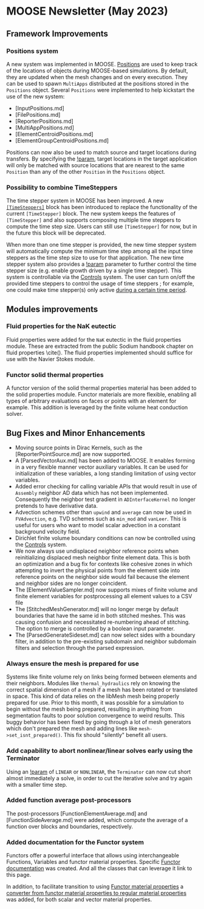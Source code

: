 # MOOSE Newsletter (May 2023)

## Framework Improvements

### Positions system

A new system was implemented in MOOSE. [Positions](syntax/Positions/index.md) are used to keep track
of the locations of objects during MOOSE-based simulations.
By default, they are updated when the mesh changes and on every execution. They can be used to spawn
`MultiApps` distributed at the positions stored in the `Positions` object.
Several `Positions` were implemented to help kickstart the use of the new system:

- [InputPositions.md]
- [FilePositions.md]
- [ReporterPositions.md]
- [MultiAppPositions.md]
- [ElementCentroidPositions.md]
- [ElementGroupCentroidPositions.md]

Positions can now also be used to match source and target locations during transfers.
By specifying the [!param](/Transfers/MultiAppGeneralFieldNearestNodeTransfer/use_nearest_position),
target locations in the target application will only be matched with source locations that
are nearest to the same `Position` than any of the other `Position` in the `Positions` object.

### Possibility to combine TimeSteppers

The time stepper system in MOOSE has been improved. A new [`[TimeSteppers]`](TimeSteppers/index.md) block has been introduced to replace the functionality of the current `[TimeStepper]` block. The new system keeps the features of `[TimeStepper]` and also supports composing multiple time steppers to compute the time step size. Users can still use `[TimeStepper]` for now, but in the future this block will be deprecated.

When more than one time stepper is provided, the new time stepper system will automatically compute the minimum time step among all the input time steppers as the time step size to use for that application. The new time stepper system also provides a [!param](/Executioner/TimeSteppers/lower_bound) parameter to further control the time stepper size (e.g. enable growth driven by a single time stepper). This system is controllable via the [Controls](syntax/Controls/index.md) system. The user can turn on/off the provided time steppers to control the usage of time steppers ; for example, one could make time stepper(s) only active [during a certain time period](TimePeriod.md).

## Modules improvements

### Fluid properties for the NaK eutectic

Fluid properties were added for the `NaK` eutectic in the fluid properties module.
These are extracted from the public Sodium handbook chapter on fluid properties \cite().
The fluid properties implemented should suffice for use with the Navier Stokes module.

### Functor solid thermal properties

A functor version of the solid thermal properties material has been added to the solid properties module.
Functor materials are more flexible, enabling all types of arbitrary evaluations on faces or points with an element for example.
This addition is leveraged by the finite volume heat conduction solver.

## Bug Fixes and Minor Enhancements

- Moving source points in Dirac Kernels, such as the [ReporterPointSource.md] are now supported.
- A [ParsedVectorAux.md] has been added to MOOSE. It enables forming in a very
  flexible manner vector auxiliary variables. It can be used for initialization
  of these variables, a long standing limitation of using vector variables.
- Added error checking for calling variable APIs that would result in use of
  `Assembly` neighbor AD data which has not been implemented. Consequently the
  neighbor test gradient in `ADInterfaceKernel` no longer pretends to have
  derivative data.
- Advection schemes other than `upwind` and `average` can now be used in
  `FVAdvection`, e.g. TVD schemes such as `min_mod` and `vanLeer`. This is
  useful for users who want to model scalar advection in a constant background
  velocity field.
- Dirichlet finite volume boundary conditions can now be controlled using the
  [Controls](syntax/Controls/index.md) system.
- We now always use undisplaced neighbor reference points when reinitializing
  displaced mesh neighbor finite element data. This is both an optimization and
  a bug fix for contexts like cohesive zones in which attempting to invert the
  physical points from the element side into reference points on the neighbor side would
  fail because the element and neighbor sides are no longer coincident.
- The [ElementValueSampler.md] now supports mixes of finite volume and finite element variables
  for postprocessing all element values to a CSV file
- The [StitchedMeshGenerator.md] will no longer merge by default boundaries that have the same id in both
  stitched meshes. This was causing confusion and necessitated re-numbering ahead of stitching.
  The option to merge is controlled by a boolean input parameter.
- The [ParsedGenerateSideset.md] can now select sides with a boundary filter, in addition to
  the pre-existing subdomain and neighbor subdomain filters and selection through the parsed expression.

### Always ensure the mesh is prepared for use

Systems like finite volume rely on links being formed between elements and their
neighbors. Modules like `thermal_hydraulics`  rely on knowing the correct spatial dimension of a
mesh if a mesh has been rotated or translated in space. This kind of data relies
on the libMesh mesh being properly prepared for use. Prior to this month, it was
possible for a simulation to begin without the mesh being prepared, resulting in
anything from segmentation faults to poor solution convergence to weird
results. This buggy behavior has been fixed by going through a lot of mesh
generators which don't prepared the mesh and adding lines like
`mesh->set_isnt_prepared()`. This fix should "silently" benefit all users.

### Add capability to abort nonlinear/linear solves early using the Terminator

Using an [!param](/UserObjects/Terminator/execute_on) of `LINEAR` or `NONLINEAR`, the
`Terminator` can now cut short almost immediately a solve, in order to cut the iterative solve
and try again with a smaller time step.

### Added function average post-processors

The post-processors [FunctionElementAverage.md] and [FunctionSideAverage.md]
were added, which compute the average of a function over blocks and boundaries,
respectively.

### Added documentation for the Functor system

Functors offer a powerful interface that allows using interchangeable Functions, Variables
and  functor material properties. Specific [Functor documentation](syntax/Functors/index.md)
was created. And all the classes that can leverage it link to this page.

In addition, to facilitate transition to using [Functor material properties](syntax/FunctorMaterials/index.md)
a [converter from functor material properties to regular material properties](source/materials/MaterialFunctorConverter.md) was added, for both scalar and
vector material properties.
